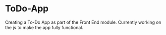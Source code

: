 # ToDo-App

Creating a To-Do App as part of the Front End module.
Currently working on the js to make the app fully functional.
